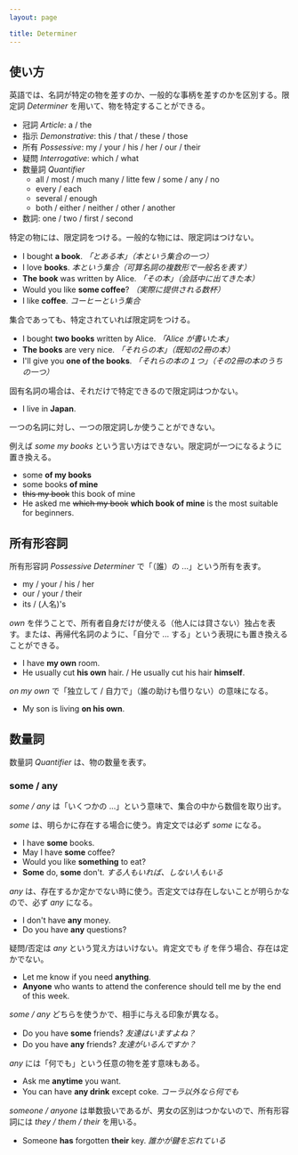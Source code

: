 ```yaml
---
layout: page

title: Determiner
---
```


## 使い方

英語では、名詞が特定の物を差すのか、一般的な事柄を差すのかを区別する。限定詞 _Determiner_ を用いて、物を特定することができる。

* 冠詞 _Article_: a / the
* 指示 _Demonstrative_: this / that / these / those
* 所有 _Possessive_: my / your / his / her / our / their
* 疑問 _Interrogative_: which / what
* 数量詞 _Quantifier_
  * all / most / much many / litte few / some / any / no
  * every / each
  * several / enough
  * both / either / neither / other / another
* 数詞: one / two / first / second

特定の物には、限定詞をつける。一般的な物には、限定詞はつけない。

* I bought __a book__. _「とある本」（本という集合の一つ）_
* I love __books__. _本という集合（可算名詞の複数形で一般名を表す）_
* __The book__ was written by Alice. _「その本」（会話中に出てきた本）_
* Would you like __some coffee__? _（実際に提供される数杯）_
* I like __coffee__. _コーヒーという集合_

集合であっても、特定されていれば限定詞をつける。

* I bought __two books__ written by Alice. _「Alice が書いた本」_
* __The books__ are very nice. _「それらの本」（既知の2冊の本）_
* I'll give you __one of the books__. _「それらの本の１つ」（その2冊の本のうちの一つ）_

固有名詞の場合は、それだけで特定できるので限定詞はつかない。

* I live in __Japan__.

一つの名詞に対し、一つの限定詞しか使うことができない。

例えば _some my books_ という言い方はできない。限定詞が一つになるように置き換える。

* some __of my books__
* some books __of mine__
* <del>this my book</del> this book of mine
* He asked me <del>which my book</del> __which book of mine__ is the most suitable for beginners.

## 所有形容詞

所有形容詞 _Possessive Determiner_ で「（誰）の ...」という所有を表す。

* my / your / his / her
* our / your / their
* its / (人名)'s

_own_ を伴うことで、所有者自身だけが使える（他人には貸さない）独占を表す。または、再帰代名詞のように、「自分で ... する」という表現にも置き換えることができる。

* I have __my own__ room.
* He usually cut __his own__ hair. / He usually cut his hair __himself__.

_on my own_ で「独立して / 自力で」（誰の助けも借りない）の意味になる。

* My son is living __on his own__.

## 数量詞

数量詞 _Quantifier_ は、物の数量を表す。

### some / any

_some / any_ は「いくつかの ...」という意味で、集合の中から数個を取り出す。

_some_ は、明らかに存在する場合に使う。肯定文では必ず _some_ になる。

* I have __some__ books.
* May I have __some__ coffee?
* Would you like __something__ to eat?
* __Some__ do, __some__ don't. _する人もいれば、しない人もいる_

_any_ は、存在するか定かでない時に使う。否定文では存在しないことが明らかなので、必ず _any_ になる。

* I don't have __any__ money.
* Do you have __any__ questions?

疑問/否定は _any_ という覚え方はいけない。肯定文でも _if_ を伴う場合、存在は定かでない。

* Let me know if you need __anything__.
* __Anyone__ who wants to attend the conference should tell me by the end of this week.

_some / any_ どちらを使うかで、相手に与える印象が異なる。

* Do you have __some__ friends? _友達はいますよね？_
* Do you have __any__ friends? _友達がいるんですか？_

_any_ には「何でも」という任意の物を差す意味もある。

* Ask me __anytime__ you want.
* You can have __any drink__ except coke. _コーラ以外なら何でも_

_someone / anyone_ は単数扱いであるが、男女の区別はつかないので、所有形容詞には _they / them / their_ を用いる。

* Someone __has__ forgotten __their__ key. _誰かが鍵を忘れている_

